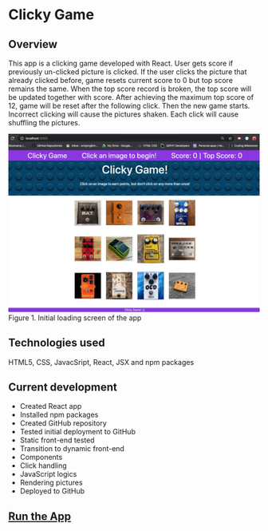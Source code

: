 # Clicky Game

## Overview

This app is a clicking game developed with React. User gets score if previously un-clicked picture is clicked. If the user clicks the picture that already clicked before, game resets current score to 0 but top score remains the same. When the top score record is broken, the top score will be updated together with score. After achieving the maximum top score of 12, game will be reset after the following click. Then the new game starts. Incorrect clicking will cause the pictures shaken. Each click will cause shuffling the pictures.

![figure1](./src/assets/images/app-loading-initial.jpg)
Figure 1. Initial loading screen of the app
## Technologies used

HTML5, CSS, JavacSript, React, JSX and npm packages

## Current development

- Created React app
- Installed npm packages
- Created GitHub repository
- Tested initial deployment to GitHub
- Static front-end tested
- Transition to dynamic front-end
- Components
- Click handling
- JavaScript logics
- Rendering pictures
- Deployed to GitHub

## [Run the App](https://ericjchoi.github.io/clicky-game/)
